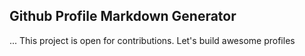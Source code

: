 ## Github Profile Markdown Generator
...
This project is open for contributions. Let's build awesome profiles
